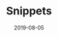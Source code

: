 ---
title: Snippets 
date: "2019-08-05"
description: A personal collection of components, stylesheets and other goodies that are written to be reused in other applications as needed. These assorted snippets provide me with the ability to piece together projects without tediously rewriting frequently used code and have access to that code with a simple git clone.  
image: "../../assets/Opitx.png"
tags: html5, css3, resurgens, portfolio, design 
---